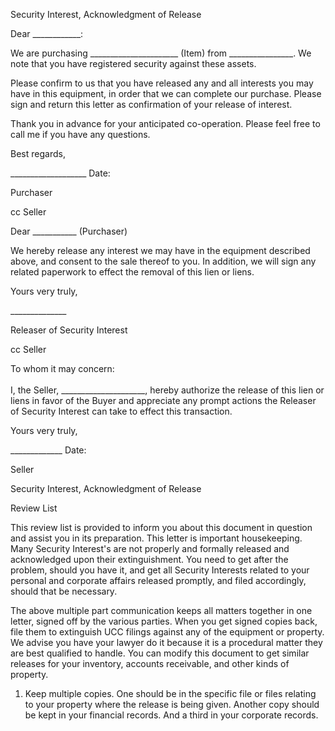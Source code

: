 Security Interest, Acknowledgment of Release

Dear \_\_\_\_\_\_\_\_\_\_\_\_:

We are purchasing \_\_\_\_\_\_\_\_\_\_\_\_\_\_\_\_\_\_\_\_\_\_ (Item)
from \_\_\_\_\_\_\_\_\_\_\_\_\_\_\_\_. We note that you have registered
security against these assets.

Please confirm to us that you have released any and all interests you
may have in this equipment, in order that we can complete our purchase.
Please sign and return this letter as confirmation of your release of
interest.

Thank you in advance for your anticipated co-operation. Please feel free
to call me if you have any questions.

Best regards,

\_\_\_\_\_\_\_\_\_\_\_\_\_\_\_\_\_\_\_ Date:

Purchaser

cc Seller

Dear \_\_\_\_\_\_\_\_\_\_\_ (Purchaser)

We hereby release any interest we may have in the equipment described
above, and consent to the sale thereof to you. In addition, we will sign
any related paperwork to effect the removal of this lien or liens.

Yours very truly,

\_\_\_\_\_\_\_\_\_\_\_\_\_\_

Releaser of Security Interest

cc Seller

To whom it may concern:\
\
I, the Seller, \_\_\_\_\_\_\_\_\_\_\_\_\_\_\_\_\_\_\_\_\_, hereby
authorize the release of this lien or liens in favor of the Buyer and
appreciate any prompt actions the Releaser of Security Interest can take
to effect this transaction.

Yours very truly,

\_\_\_\_\_\_\_\_\_\_\_\_\_ Date:

Seller

Security Interest, Acknowledgment of Release

Review List

This review list is provided to inform you about this document in
question and assist you in its preparation. This letter is important
housekeeping. Many Security Interest's are not properly and formally
released and acknowledged upon their extinguishment. You need to get
after the problem, should you have it, and get all Security Interests
related to your personal and corporate affairs released promptly, and
filed accordingly, should that be necessary.

The above multiple part communication keeps all matters together in one
letter, signed off by the various parties. When you get signed copies
back, file them to extinguish UCC filings against any of the equipment
or property. We advise you have your lawyer do it because it is a
procedural matter they are best qualified to handle. You can modify this
document to get similar releases for your inventory, accounts
receivable, and other kinds of property.

1.  Keep multiple copies. One should be in the specific file or files
    relating to your property where the release is being given. Another
    copy should be kept in your financial records. And a third in your
    corporate records.
